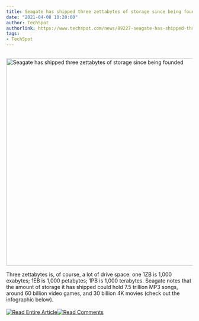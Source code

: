 ```yaml
---
title: Seagate has shipped three zettabytes of storage since being founded
date: "2021-04-08 10:20:00"
author: TechSpot
authorlink: https://www.techspot.com/news/89227-seagate-has-shipped-three-zettabytes-storage-since-founded.html
tags:
- TechSpot
---
```

<a href="https://www.techspot.com/news/89227-seagate-has-shipped-three-zettabytes-storage-since-founded.html" target="_blank"><img src="https://static.techspot.com/images2/news/ts3_thumbs/2021/04/2021-04-08-ts3_thumbs-d84.jpg" width="800" height="560" style="padding: 15px 0" title="Seagate has shipped three zettabytes of storage since being founded" /></a><br />Three zettabytes is, of course, a lot of drive space: one 1ZB is 1,000 exabytes; 1EB is 1,000 petabytes; 1PB is 1,000 terabytes. Seagate notes that the amount of storage it has shipped could hold 7.5 trillion MP3 songs, around 60 billion video games, and 30 billion 4K movies (check out the infographic below).<br /><br /><a href="https://www.techspot.com/news/89227-seagate-has-shipped-three-zettabytes-storage-since-founded.html"><img src="https://static.techspot.com/images/rss/rss_buttons_01.png" border="0" alt="Read Entire Article" /></a><a href="https://www.techspot.com/news/89227-seagate-has-shipped-three-zettabytes-storage-since-founded.html#comments"><img src="https://static.techspot.com/images/rss/rss_buttons_02.png" border="0" alt="Read Comments" /></a><br /><br />